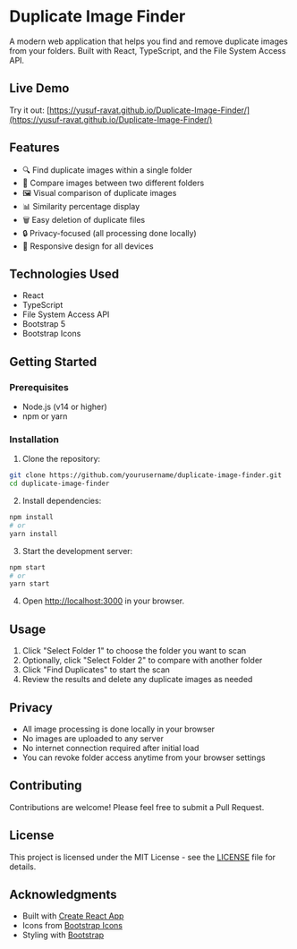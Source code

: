 # Duplicate Image Finder

A modern web application that helps you find and remove duplicate images from your folders. Built with React, TypeScript, and the File System Access API.

## Live Demo

Try it out: [https://yusuf-ravat.github.io/Duplicate-Image-Finder/](https://yusuf-ravat.github.io/Duplicate-Image-Finder/)

## Features

- 🔍 Find duplicate images within a single folder
- 🔄 Compare images between two different folders
- 🖼️ Visual comparison of duplicate images
- 📊 Similarity percentage display
- 🗑️ Easy deletion of duplicate files
- 🔒 Privacy-focused (all processing done locally)
- 📱 Responsive design for all devices

## Technologies Used

- React
- TypeScript
- File System Access API
- Bootstrap 5
- Bootstrap Icons

## Getting Started

### Prerequisites

- Node.js (v14 or higher)
- npm or yarn

### Installation

1. Clone the repository:
```bash
git clone https://github.com/yourusername/duplicate-image-finder.git
cd duplicate-image-finder
```

2. Install dependencies:
```bash
npm install
# or
yarn install
```

3. Start the development server:
```bash
npm start
# or
yarn start
```

4. Open [http://localhost:3000](http://localhost:3000) in your browser.

## Usage

1. Click "Select Folder 1" to choose the folder you want to scan
2. Optionally, click "Select Folder 2" to compare with another folder
3. Click "Find Duplicates" to start the scan
4. Review the results and delete any duplicate images as needed

## Privacy

- All image processing is done locally in your browser
- No images are uploaded to any server
- No internet connection required after initial load
- You can revoke folder access anytime from your browser settings

## Contributing

Contributions are welcome! Please feel free to submit a Pull Request.

## License

This project is licensed under the MIT License - see the [LICENSE](LICENSE) file for details.

## Acknowledgments

- Built with [Create React App](https://create-react-app.dev/)
- Icons from [Bootstrap Icons](https://icons.getbootstrap.com/)
- Styling with [Bootstrap](https://getbootstrap.com/)
